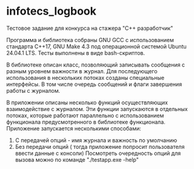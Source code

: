 # infotecs_logbook
Тестовое задание для конкурса на стажера "C++ разработчик"

Программа и библиотека собраны GNU GCC с использованием стандарта C++17, GNU Make 4.3 под операционной системой Ubuntu 24.04.1 LTS.
Тесты выполнены в виде bash-скриптов.

В библиотеке описан класс, позволяющий записывать сообщения с разным уровнем важности в журнал.
Для последующего использования в нескольких потоках созданы специальные интерфейсы.
В том числе очередь сообщений и флаги завершения работы с журналом.

В приложении описаны несколько функций осуществляющих взаимодействие с журналом.
Эти функции запускаются в отдельных потоках, которые работают параллельно с использованием 
функционала предусмотренного в библиотеке функционала.
Приложение запускается несколькими способами:
1. С передачей опций - имя журнала и важность по умолчанию
2. Без передачи опций ( тогда приложение попросит пользователя ввести данные с консоли)
Посмотреть очередность опций для вызова можно по команде "./testapp.exe -help"

